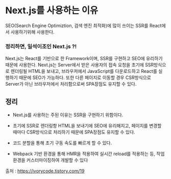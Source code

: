 # Next.js를 사용하는 이유
SEO(Search Engine Optimiztion, 검색 엔진 최적화)에 많이 쓰이는 SSR를 React에서
사용하기위해 사용한다.


### 정리하면, 일석이조인 Next.js ?!

Next.js는 React를 기반으로 한 Framework이며, SSR를 구현하고 SEO에 유리하기 때문에
사용한다. Next.js는 Server에서 받은 사용자의 접속 요청을 초기에 SSR방식으로 렌더링될
HTML을 보내고, 브라우저에서 JavaScript를 다운로드하고 React를 실행하기 때문에 SEO가
가능하다. 또한 다른 페이지로 이동할 경우 CSR방식으로 Server가 아닌 브라우저에서
처리함으로써 SPA장점도 유지할 수 있다.

## 정리
- Next.js를 사용하는 주된 이유는 SSR을 구현하기 위함이다.

- 초기에 SSR로 렌더링항 HTML을 보내기에 SEO에 유리해지고, 페이지를 변경할 때마다 CSR방식으로 처리하기 때문에 SPA장점도 유지할 수 있다.

- 코드 분할을 통해 초기 구동 속도를 빠르게 할 수 있다.

- Webpack 기반 환경을 통해 HMR을 적용하여 실시간 reload를 적용하는 등, 작업 환경을 커스터마이징하여 개발할 수 있다

출처 : https://ivorycode.tistory.com/19
